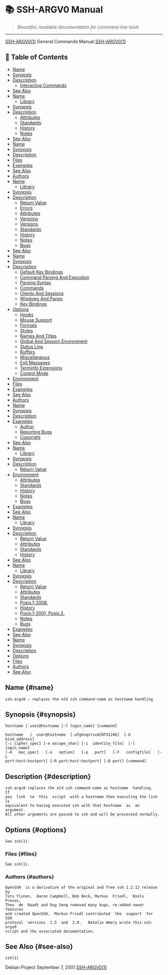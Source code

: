 # 📚 SSH-ARGV0 Manual

> *Beautiful, readable documentation for command-line tools*

---

[SSH-ARGV0(1)](SSH-ARGV0.html)                General Commands Manual               [SSH-ARGV0(1)](SSH-ARGV0.html)


## 📑 Table of Contents

- [Name](#name)
- [Synopsis](#synopsis)
- [Description](#description)
  - [Interactive Commands](#interactive-commands)
- [See Also](#see-also)
- [Name](#name)
  - [Library](#library)
- [Synopsis](#synopsis)
- [Description](#description)
  - [Attributes](#attributes)
  - [Standards](#standards)
  - [History](#history)
  - [Notes](#notes)
- [See Also](#see-also)
- [Name](#name)
- [Synopsis](#synopsis)
- [Description](#description)
- [Files](#files)
- [Examples](#examples)
- [See Also](#see-also)
- [Authors](#authors)
- [Name](#name)
  - [Library](#library)
- [Synopsis](#synopsis)
- [Description](#description)
  - [Return Value](#return-value)
  - [Errors](#errors)
  - [Attributes](#attributes)
  - [Versions](#versions)
  - [Versions](#versions)
  - [Standards](#standards)
  - [History](#history)
  - [Notes](#notes)
  - [Bugs](#bugs)
- [See Also](#see-also)
- [Name](#name)
- [Synopsis](#synopsis)
- [Description](#description)
  - [Default Key Bindings](#default-key-bindings)
  - [Command Parsing And Execution](#command-parsing-and-execution)
  - [Parsing Syntax](#parsing-syntax)
  - [Commands](#commands)
  - [Clients And Sessions](#clients-and-sessions)
  - [Windows And Panes](#windows-and-panes)
  - [Key Bindings](#key-bindings)
- [Options](#options)
  - [Hooks](#hooks)
  - [Mouse Support](#mouse-support)
  - [Formats](#formats)
  - [Styles](#styles)
  - [Names And Titles](#names-and-titles)
  - [Global And Session Environment](#global-and-session-environment)
  - [Status Line](#status-line)
  - [Buffers](#buffers)
  - [Miscellaneous](#miscellaneous)
  - [Exit Messages](#exit-messages)
  - [Terminfo Extensions](#terminfo-extensions)
  - [Control Mode](#control-mode)
- [Environment](#environment)
- [Files](#files)
- [Examples](#examples)
- [See Also](#see-also)
- [Authors](#authors)
- [Name](#name)
- [Synopsis](#synopsis)
- [Description](#description)
- [Examples](#examples)
  - [Author](#author)
  - [Reporting Bugs](#reporting-bugs)
  - [Copyright](#copyright)
- [See Also](#see-also)
- [Name](#name)
  - [Library](#library)
- [Synopsis](#synopsis)
- [Description](#description)
  - [Return Value](#return-value)
- [Environment](#environment)
  - [Attributes](#attributes)
  - [Standards](#standards)
  - [History](#history)
  - [Notes](#notes)
  - [Bugs](#bugs)
- [Examples](#examples)
- [See Also](#see-also)
- [Name](#name)
  - [Library](#library)
- [Synopsis](#synopsis)
- [Description](#description)
  - [Return Value](#return-value)
  - [Attributes](#attributes)
  - [Standards](#standards)
  - [History](#history)
- [See Also](#see-also)
- [Name](#name)
  - [Library](#library)
- [Synopsis](#synopsis)
- [Description](#description)
  - [Return Value](#return-value)
  - [Attributes](#attributes)
  - [Standards](#standards)
  - [Posix.1-2008.](#posix.1-2008.)
  - [History](#history)
  - [Posix.1-2001, Posix.2.](#posix.1-2001,-posix.2.)
  - [Notes](#notes)
  - [Bugs](#bugs)
- [Examples](#examples)
- [See Also](#see-also)
- [Name](#name)
- [Synopsis](#synopsis)
- [Description](#description)
- [Options](#options)
- [Files](#files)
- [Authors](#authors)
- [See Also](#see-also)


## Name {#name}

```
ssh-argv0 — replaces the old ssh command-name as hostname handling
```



## Synopsis {#synopsis}

```
hostname | user@hostname [-l login_name] [command]

hostname   |  user@hostname  [-afgknqstvxACNTX1246]  [-b  bind_address]
[-c cipher_spec] [-e escape_char] [-i  identity_file]  [-l  login_name]
[-m   mac_spec]   [-o   option]   [-p   port]   [-F   configfile]   [-L
port:host:hostport] [-R port:host:hostport] [-D port] [command]
```



## Description {#description}

```
ssh-argv0 replaces the old ssh command-name as hostname  handling.   If
you  link  to  this  script  with a hostname then executing the link is
equivalent to having executed ssh with that hostname  as  an  argument.
All other arguments are passed to ssh and will be processed normally.
```



## Options {#options}

```
See ssh(1).
```



### Files {#files}

```
See ssh(1).
```



### Authors {#authors}

```
OpenSSH  is a derivative of the original and free ssh 1.2.12 release by
Tatu Ylonen.  Aaron Campbell, Bob Beck, Markus  Friedl,  Niels  Provos,
Theo  de  Raadt and Dug Song removed many bugs, re-added newer features
and created OpenSSH.  Markus Friedl contributed  the  support  for  SSH
protocol  versions  1.5  and  2.0.   Natalie Amery wrote this ssh-argv0
script and the associated documentation.
```



## See Also {#see-also}

```
ssh(1)
```


Debian Project                 September 7, 2001                  [SSH-ARGV0(1)](SSH-ARGV0.html)
